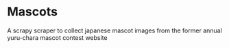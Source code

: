 # Mascots

A scrapy scraper to collect japanese mascot images from the former annual yuru-chara mascot contest website